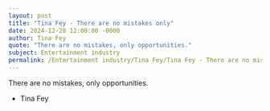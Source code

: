 ```yaml
---
layout: post
title: "Tina Fey - There are no mistakes only"
date: 2024-12-28 12:00:00 -0000
author: Tina Fey
quote: "There are no mistakes, only opportunities."
subject: Entertainment industry
permalink: /Entertainment industry/Tina Fey/Tina Fey - There are no mistakes only
---
```


There are no mistakes, only opportunities.

- Tina Fey
